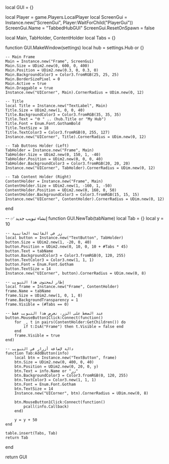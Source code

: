 local GUI = {}

local Player = game.Players.LocalPlayer
local ScreenGui = Instance.new("ScreenGui", Player:WaitForChild("PlayerGui"))
ScreenGui.Name = "TabbedHubGUI"
ScreenGui.ResetOnSpawn = false

local Main, TabHolder, ContentHolder
local Tabs = {}

function GUI.MakeWindow(settings)
	local hub = settings.Hub or {}

	-- Main Frame
	Main = Instance.new("Frame", ScreenGui)
	Main.Size = UDim2.new(0, 600, 0, 400)
	Main.Position = UDim2.new(0.3, 0, 0.3, 0)
	Main.BackgroundColor3 = Color3.fromRGB(25, 25, 25)
	Main.BorderSizePixel = 0
	Main.Active = true
	Main.Draggable = true
	Instance.new("UICorner", Main).CornerRadius = UDim.new(0, 12)

	-- Title
	local Title = Instance.new("TextLabel", Main)
	Title.Size = UDim2.new(1, 0, 0, 40)
	Title.BackgroundColor3 = Color3.fromRGB(35, 35, 35)
	Title.Text = "🌐 " .. (hub.Title or "My Hub")
	Title.Font = Enum.Font.GothamBold
	Title.TextSize = 18
	Title.TextColor3 = Color3.fromRGB(0, 255, 127)
	Instance.new("UICorner", Title).CornerRadius = UDim.new(0, 12)

	-- Tab Buttons Holder (Left)
	TabHolder = Instance.new("Frame", Main)
	TabHolder.Size = UDim2.new(0, 150, 1, -40)
	TabHolder.Position = UDim2.new(0, 0, 0, 40)
	TabHolder.BackgroundColor3 = Color3.fromRGB(20, 20, 20)
	Instance.new("UICorner", TabHolder).CornerRadius = UDim.new(0, 12)

	-- Tab Content Holder (Right)
	ContentHolder = Instance.new("Frame", Main)
	ContentHolder.Size = UDim2.new(1, -160, 1, -50)
	ContentHolder.Position = UDim2.new(0, 160, 0, 50)
	ContentHolder.BackgroundColor3 = Color3.fromRGB(15, 15, 15)
	Instance.new("UICorner", ContentHolder).CornerRadius = UDim.new(0, 12)
end

-- ✅ إنشاء تبويب جديد
function GUI.NewTab(tabName)
	local Tab = {}
	local y = 10

	-- زر في القائمة الجانبية
	local button = Instance.new("TextButton", TabHolder)
	button.Size = UDim2.new(1, -20, 0, 40)
	button.Position = UDim2.new(0, 10, 0, 10 + #Tabs * 45)
	button.Text = tabName
	button.BackgroundColor3 = Color3.fromRGB(0, 120, 255)
	button.TextColor3 = Color3.new(1, 1, 1)
	button.Font = Enum.Font.Gotham
	button.TextSize = 14
	Instance.new("UICorner", button).CornerRadius = UDim.new(0, 8)

	-- إطار لمحتوى هذا التبويب
	local frame = Instance.new("Frame", ContentHolder)
	frame.Name = tabName
	frame.Size = UDim2.new(1, 0, 1, 0)
	frame.BackgroundTransparency = 1
	frame.Visible = (#Tabs == 0)

	-- عند الضغط على الزر، نعرض هذا التبويب فقط
	button.MouseButton1Click:Connect(function()
		for _, t in pairs(ContentHolder:GetChildren()) do
			if t:IsA("Frame") then t.Visible = false end
		end
		frame.Visible = true
	end)

	-- دالة لإضافة أزرار في التبويب
	function Tab:AddButton(info)
		local btn = Instance.new("TextButton", frame)
		btn.Size = UDim2.new(0, 400, 0, 40)
		btn.Position = UDim2.new(0, 20, 0, y)
		btn.Text = info.Name or "زر"
		btn.BackgroundColor3 = Color3.fromRGB(0, 120, 255)
		btn.TextColor3 = Color3.new(1, 1, 1)
		btn.Font = Enum.Font.Gotham
		btn.TextSize = 14
		Instance.new("UICorner", btn).CornerRadius = UDim.new(0, 8)

		btn.MouseButton1Click:Connect(function()
			pcall(info.Callback)
		end)

		y = y + 50
	end

	table.insert(Tabs, Tab)
	return Tab
end

return GUI

